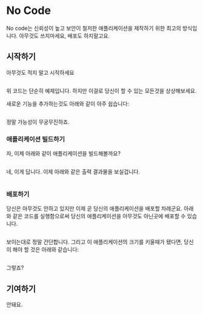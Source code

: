 # No Code

No code는 신뢰성이 높고 보안이 철저한 애플리케이션을 제작하기 위한 최고의 방식입니다. 아무것도 쓰지마세요, 배포도 하지말고요.

## 시작하기

아무것도 적지 말고 시작하세요
```

```

위 코드는 단순히 예제입니다. 하지만 이걸로 당신이 할 수 있는 모든것을 상상해보세요.

새로운 기능을 추가하는것도 아래와 같이 아주 쉽습니다:

```

```
정말 가능성이 무궁무진하죠.

### 애플리케이션 빌드하기

자, 이제 아래와 같이 애플리케이션을 빌드해볼까요?

```

```

네, 이게 답니다. 이제 아래와 같은 출력 결과물을 보실겁니다.

```

```

### 배포하기
당신은 아무것도 안하고 있지만 이제 곧 당신의 애플리케이션을 배포할 차례군요.
아래와 같은 코드를 실행함으로써 당신의 애플리케이션을 아무것도 아닌곳에 배포할 수 있습니다.

```

```

보이는대로 정말 간단합니다. 그리고 이 애플리케이션의 크기를 키울때가 됐다면, 당신이 해야 할 것은 아래와 같습니다:

```

```
그렇죠?

## 기여하기

안돼요.
